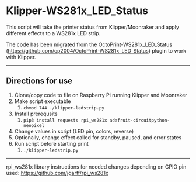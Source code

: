 # Klipper-WS281x_LED_Status
This script will take the printer status from Klipper/Moonraker and apply different effects to a WS281x LED strip.

The code has been migrated from the OctoPrint-WS281x_LED_Status (https://github.com/cp2004/OctoPrint-WS281x_LED_Status) plugin to work with Klipper.

----

## Directions for use

1. Clone/copy code to file on Raspberry Pi running Klipper and Moonraker
2. Make script executable
   1. ```chmod 744 ./klipper-ledstrip.py```
4. Install prerequsits 
   1. ```pip3 install requests rpi_ws281x adafruit-circuitpython-neopixel```
5. Change values in script (LED pin, colors, reverse)
6. Optionally, change effect called for standby, paused, and error states
7. Run script before starting print
   1. ```./klipper-ledstrip.py```

----

rpi_ws281x library instructions for needed changes depending on GPIO pin used: https://github.com/jgarff/rpi_ws281x
